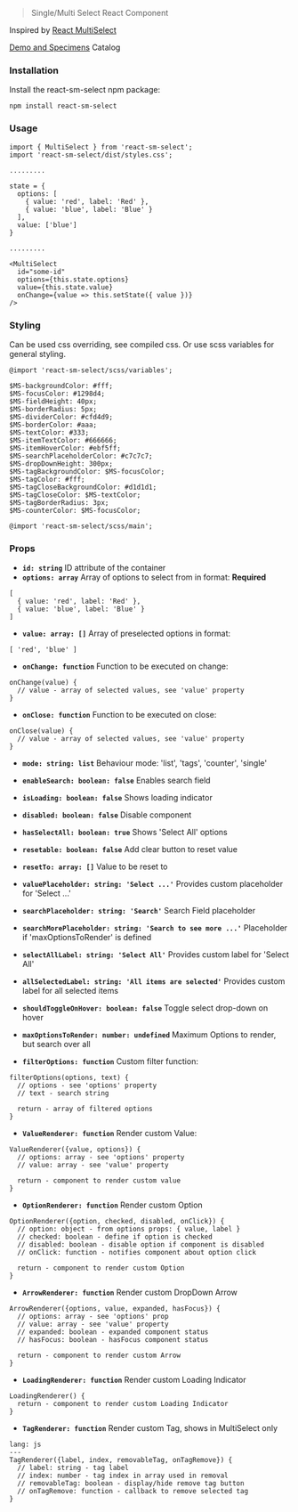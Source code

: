 > Single/Multi Select React Component

Inspired by [React MultiSelect](https://github.com/Khan/react-multi-select)

[Demo and Specimens](https://darianstlex.github.io/react-sm-select) Catalog

### Installation

Install the react-sm-select npm package:

```code
npm install react-sm-select
```

### Usage

```code
import { MultiSelect } from 'react-sm-select';
import 'react-sm-select/dist/styles.css';

.........

state = {
  options: [
    { value: 'red', label: 'Red' },
    { value: 'blue', label: 'Blue' }
  ],
  value: ['blue']
}

.........

<MultiSelect
  id="some-id"
  options={this.state.options}
  value={this.state.value}
  onChange={value => this.setState({ value })}
/>
```

### Styling

Can be used css overriding, see compiled css. Or use scss variables for general styling.

```code
@import 'react-sm-select/scss/variables';

$MS-backgroundColor: #fff;
$MS-focusColor: #1298d4;
$MS-fieldHeight: 40px;
$MS-borderRadius: 5px;
$MS-dividerColor: #cfd4d9;
$MS-borderColor: #aaa;
$MS-textColor: #333;
$MS-itemTextColor: #666666;
$MS-itemHoverColor: #ebf5ff;
$MS-searchPlaceholderColor: #c7c7c7;
$MS-dropDownHeight: 300px;
$MS-tagBackgroundColor: $MS-focusColor;
$MS-tagColor: #fff;
$MS-tagCloseBackgroundColor: #d1d1d1;
$MS-tagCloseColor: $MS-textColor;
$MS-tagBorderRadius: 3px;
$MS-counterColor: $MS-focusColor;

@import 'react-sm-select/scss/main';
```

### Props

- **`id: string`** ID attribute of the container
- **`options: array`** Array of options to select from in format: **Required**

```code
[
  { value: 'red', label: 'Red' },
  { value: 'blue', label: 'Blue' }
]
```

- **`value: array: []`** Array of preselected options in format:

```code
[ 'red', 'blue' ]
```

- **`onChange: function`** Function to be executed on change:

```code
onChange(value) {
  // value - array of selected values, see 'value' property
}
```

- **`onClose: function`** Function to be executed on close:

```code
onClose(value) {
  // value - array of selected values, see 'value' property
}
```

- **`mode: string: list`** Behaviour mode: 'list', 'tags', 'counter', 'single'
- **`enableSearch: boolean: false`** Enables search field
- **`isLoading: boolean: false`** Shows loading indicator
- **`disabled: boolean: false`** Disable component
- **`hasSelectAll: boolean: true`** Shows 'Select All' options
- **`resetable: boolean: false`** Add clear button to reset value
- **`resetTo: array: []`** Value to be reset to
- **`valuePlaceholder: string: 'Select ...'`** Provides custom placeholder for 'Select ...'
- **`searchPlaceholder: string: 'Search'`** Search Field placeholder
- **`searchMorePlaceholder: string: 'Search to see more ...'`** Placeholder if 'maxOptionsToRender' is defined
- **`selectAllLabel: string: 'Select All'`** Provides custom label for 'Select All'
- **`allSelectedLabel: string: 'All items are selected'`** Provides custom label for all selected items
- **`shouldToggleOnHover: boolean: false`** Toggle select drop-down on hover
- **`maxOptionsToRender: number: undefined`** Maximum Options to render, but search over all

- **`filterOptions: function`** Custom filter function:

```code
filterOptions(options, text) {
  // options - see 'options' property
  // text - search string
  
  return - array of filtered options
}
```

- **`ValueRenderer: function`** Render custom Value:

```code
ValueRenderer({value, options}) {
  // options: array - see 'options' property
  // value: array - see 'value' property
  
  return - component to render custom value
}
```

- **`OptionRenderer: function`** Render custom Option

```code
OptionRenderer({option, checked, disabled, onClick}) {
  // option: object - from options props: { value, label }  
  // checked: boolean - define if option is checked
  // disabled: boolean - disable option if component is disabled
  // onClick: function - notifies component about option click
  
  return - component to render custom Option
}
```

- **`ArrowRenderer: function`** Render custom DropDown Arrow

```code
ArrowRenderer({options, value, expanded, hasFocus}) {
  // options: array - see 'options' prop 
  // value: array - see 'value' property
  // expanded: boolean - expanded component status
  // hasFocus: boolean - hasFocus component status
  
  return - component to render custom Arrow
}
```

- **`LoadingRenderer: function`** Render custom Loading Indicator

```code
LoadingRenderer() {
  return - component to render custom Loading Indicator
}
```

- **`TagRenderer: function`** Render custom Tag, shows in MultiSelect only

```code
lang: js
---
TagRenderer({label, index, removableTag, onTagRemove}) {
  // label: string - tag label
  // index: number - tag index in array used in removal 
  // removableTag: boolean - display/hide remove tag button
  // onTagRemove: function - callback to remove selected tag
}
```
